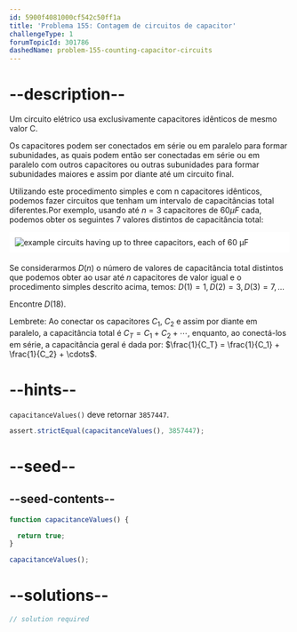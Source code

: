 ```yaml
---
id: 5900f4081000cf542c50ff1a
title: 'Problema 155: Contagem de circuitos de capacitor'
challengeType: 1
forumTopicId: 301786
dashedName: problem-155-counting-capacitor-circuits
---
```


# --description--

Um circuito elétrico usa exclusivamente capacitores idênticos de mesmo valor C.

Os capacitores podem ser conectados em série ou em paralelo para formar subunidades, as quais podem então ser conectadas em série ou em paralelo com outros capacitores ou outras subunidades para formar subunidades maiores e assim por diante até um circuito final.

Utilizando este procedimento simples e com n capacitores idênticos, podemos fazer circuitos que tenham um intervalo de capacitâncias total diferentes.Por exemplo, usando até $n = 3$ capacitores de $60 μF$ cada, podemos obter os seguintes 7 valores distintos de capacitância total:

<img alt="example circuits having up to three capacitors, each of 60 μF" src="https://cdn.freecodecamp.org/curriculum/project-euler/counting-capacitor-circuits.gif" style="background-color: white; padding: 10px; display: block; margin-right: auto; margin-left: auto; margin-bottom: 1.2rem;">

Se considerarmos $D(n)$ o número de valores de capacitância total distintos que podemos obter ao usar até $n$ capacitores de valor igual e o procedimento simples descrito acima, temos: $D(1) = 1, D(2) = 3, D(3)=7, \ldots$

Encontre $D(18)$.

Lembrete: Ao conectar os capacitores $C_1$, $C_2$ e assim por diante em paralelo, a capacitância total é $C_T = C_1 + C_2 + \cdots$, enquanto, ao conectá-los em série, a capacitância geral é dada por: $\frac{1}{C_T} = \frac{1}{C_1} + \frac{1}{C_2} + \cdots$.

# --hints--

`capacitanceValues()` deve retornar `3857447`.

```js
assert.strictEqual(capacitanceValues(), 3857447);
```

# --seed--

## --seed-contents--

```js
function capacitanceValues() {

  return true;
}

capacitanceValues();
```

# --solutions--

```js
// solution required
```
